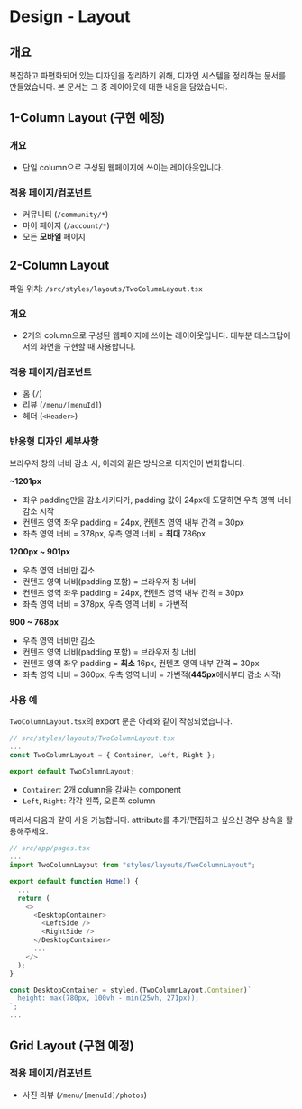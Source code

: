 # Design - Layout

## 개요

복잡하고 파편화되어 있는 디자인을 정리하기 위해, 디자인 시스템을 정리하는 문서를 만들었습니다. 본 문서는 그 중 레이아웃에 대한 내용을 담았습니다.

## 1-Column Layout (구현 예정)

### 개요
- 단일 column으로 구성된 웹페이지에 쓰이는 레이아웃입니다.

### 적용 페이지/컴포넌트
- 커뮤니티 (`/community/*`)
- 마이 페이지 (`/account/*`)
- 모든 **모바일** 페이지

## 2-Column Layout
파일 위치: `/src/styles/layouts/TwoColumnLayout.tsx`

### 개요
- 2개의 column으로 구성된 웹페이지에 쓰이는 레이아웃입니다. 대부분 데스크탑에서의 화면을 구현할 때 사용합니다.

### 적용 페이지/컴포넌트
- 홈 (`/`)
- 리뷰 (`/menu/[menuId]`)
- 헤더 (`<Header>`)

### 반응형 디자인 세부사항
브라우저 창의 너비 감소 시, 아래와 같은 방식으로 디자인이 변화합니다.

**~1201px**
- 좌우 padding만을 감소시키다가, padding 값이 24px에 도달하면 우측 영역 너비 감소 시작
- 컨텐츠 영역 좌우 padding = 24px, 컨텐츠 영역 내부 간격 = 30px
- 좌측 영역 너비 = 378px, 우측 영역 너비 = **최대** 786px

**1200px ~ 901px**
- 우측 영역 너비만 감소
- 컨텐츠 영역 너비(padding 포함) = 브라우저 창 너비
- 컨텐츠 영역 좌우 padding = 24px, 컨텐츠 영역 내부 간격 = 30px
- 좌측 영역 너비 = 378px, 우측 영역 너비 = 가변적

**900 ~ 768px**
- 우측 영역 너비만 감소
- 컨텐츠 영역 너비(padding 포함) = 브라우저 창 너비
- 컨텐츠 영역 좌우 padding = **최소** 16px, 컨텐츠 영역 내부 간격 = 30px
- 좌측 영역 너비 = 360px, 우측 영역 너비 = 가변적(**445px**에서부터 감소 시작)

### 사용 예
`TwoColumnLayout.tsx`의 export 문은 아래와 같이 작성되었습니다.
```typescript
// src/styles/layouts/TwoColumnLayout.tsx
...
const TwoColumnLayout = { Container, Left, Right };

export default TwoColumnLayout;
```
- `Container`: 2개 column을 감싸는 component
- `Left`, `Right`: 각각 왼쪽, 오른쪽 column

따라서 다음과 같이 사용 가능합니다. attribute를 추가/편집하고 싶으신 경우 상속을 활용해주세요.
```typescript
// src/app/pages.tsx
...
import TwoColumnLayout from "styles/layouts/TwoColumnLayout";

export default function Home() {
  ...
  return (
    <>
      <DesktopContainer>
        <LeftSide />
        <RightSide />
      </DesktopContainer>
      ...
    </>
  );
}

const DesktopContainer = styled.(TwoColumnLayout.Container)`
  height: max(780px, 100vh - min(25vh, 271px));
`;
...
```

## Grid Layout (구현 예정)

### 적용 페이지/컴포넌트
- 사진 리뷰 (`/menu/[menuId]/photos`)